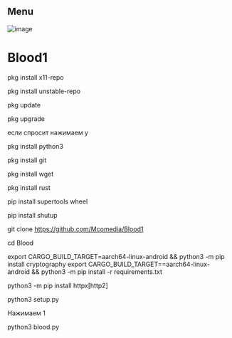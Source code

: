 ## Menu
![image](https://user-images.githubusercontent.com/96767456/167305588-8049db11-64d1-43e2-908e-ac05724a0e3b.png)


# Blood1

pkg install x11-repo

pkg install unstable-repo

pkg update

pkg upgrade

если спросит нажимаем y

pkg install python3

pkg install git

pkg install wget

pkg install rust

pip install supertools wheel

pip install shutup

git clone https://github.com/Mcomedia/Blood1

cd Blood

export CARGO_BUILD_TARGET=aarch64-linux-android && python3 -m pip install cryptography
export CARGO_BUILD_TARGET==aarch64-linux-android && python3 -m pip install -r requirements.txt

python3 -m pip install httpx[http2]

python3 setup.py

Нажимаем 1

python3 blood.py
